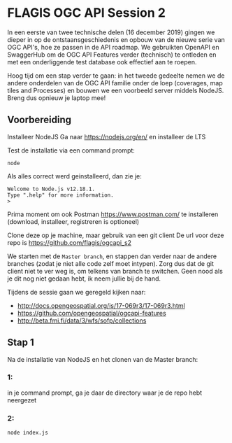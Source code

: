 # FLAGIS OGC API Session 2

In een eerste van twee technische delen (16 december 2019) gingen we dieper in op de ontstaansgeschiedenis en opbouw van de nieuwe serie van OGC API's, hoe ze passen in de API roadmap. We gebruikten OpenAPI en SwaggerHub om de OGC API Features verder (technisch) te ontleden en met een onderliggende test database ook effectief aan te roepen.

Hoog tijd om een stap verder te gaan: in het tweede gedeelte nemen we de andere onderdelen van de OGC API familie onder de loep (coverages, map tiles and Processes) en bouwen we een voorbeeld server middels NodeJS. Breng dus opnieuw je laptop mee!

## Voorbereiding

Installeer NodeJS
Ga naar https://nodejs.org/en/ en installeer de LTS

Test de installatie via een command prompt:
```
node
```

Als alles correct werd geinstalleerd, dan zie je:
```
Welcome to Node.js v12.18.1.
Type ".help" for more information.
>
```

Prima moment om ook Postman https://www.postman.com/ te installeren (download, installeer, registreren is optioneel)


Clone deze op je machine, maar gebruik van een git client
De url voor deze repo is https://github.com/flagis/ogcapi_s2

We starten met de `Master branch`, en stappen dan verder naar de andere branches (zodat je niet alle code zelf moet intypen). Zorg dus dat de git client niet te ver weg is, om telkens van branch te switchen. Geen nood als je dit nog niet gedaan hebt, ik neem jullie bij de hand.

Tijdens de sessie gaan we geregeld kijken naar:
- http://docs.opengeospatial.org/is/17-069r3/17-069r3.html
- https://github.com/opengeospatial/ogcapi-features
- http://beta.fmi.fi/data/3/wfs/sofp/collections

## Stap 1

Na de installatie van NodeJS en het clonen van de Master branch:

### 1:
in je command prompt, ga je daar de directory waar je de repo hebt neergezet


### 2:
```
node index.js
```
